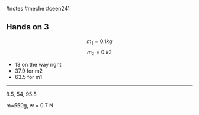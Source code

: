 #notes #meche  #ceen241

## Hands on 3
$$
m_{1} = 0.1kg
$$
$$
m_{2}=0.k2
$$

- 13 on the way right
- 37.9 for m2
- 63.5 for m1


----
8.5, 54, 95.5

m=550g, w = 0.7 N

